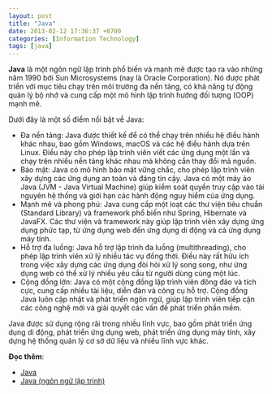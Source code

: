 ```yaml
---
layout: post
title: "Java"
date: 2013-02-12 17:36:37 +0700
categories: [Information Technology]
tags: [java]
---
```


**Java** là một ngôn ngữ lập trình phổ biến và mạnh mẽ được tạo ra vào những năm 1990 bởi Sun Microsystems (nay là Oracle Corporation). Nó được phát triển với mục tiêu chạy trên môi trường đa nền tảng, có khả năng tự động quản lý bộ nhớ và cung cấp một mô hình lập trình hướng đối tượng (OOP) mạnh mẽ.

Dưới đây là một số điểm nổi bật về Java:
- Đa nền tảng: Java được thiết kế để có thể chạy trên nhiều hệ điều hành khác nhau, bao gồm Windows, macOS và các hệ điều hành dựa trên Linux. Điều này cho phép lập trình viên viết các ứng dụng một lần và chạy trên nhiều nền tảng khác nhau mà không cần thay đổi mã nguồn.
- Bảo mật: Java có mô hình bảo mật vững chắc, cho phép lập trình viên xây dựng các ứng dụng an toàn và đáng tin cậy. Java có một máy ảo Java (JVM - Java Virtual Machine) giúp kiểm soát quyền truy cập vào tài nguyên hệ thống và giới hạn các hành động nguy hiểm của ứng dụng.
- Mạnh mẽ và phong phú: Java cung cấp một loạt các thư viện tiêu chuẩn (Standard Library) và framework phổ biến như Spring, Hibernate và JavaFX. Các thư viện và framework này giúp lập trình viên xây dựng ứng dụng phức tạp, từ ứng dụng web đến ứng dụng di động và cả ứng dụng máy tính.
- Hỗ trợ đa luồng: Java hỗ trợ lập trình đa luồng (multithreading), cho phép lập trình viên xử lý nhiều tác vụ đồng thời. Điều này rất hữu ích trong việc xây dựng các ứng dụng đòi hỏi xử lý song song, như ứng dụng web có thể xử lý nhiều yêu cầu từ người dùng cùng một lúc.
- Cộng đồng lớn: Java có một cộng đồng lập trình viên đông đảo và tích cực, cung cấp nhiều tài liệu, diễn đàn và công cụ hỗ trợ. Cộng đồng Java luôn cập nhật và phát triển ngôn ngữ, giúp lập trình viên tiếp cận các công nghệ mới và giải quyết các vấn đề phát triển phần mềm.

Java được sử dụng rộng rãi trong nhiều lĩnh vực, bao gồm phát triển ứng dụng di động, phát triển ứng dụng web, phát triển ứng dụng máy tính, xây dựng hệ thống quản lý cơ sở dữ liệu và nhiều lĩnh vực khác.

**Đọc thêm**:
- [Java](https://www.java.com/en/)
- [Java (ngôn ngữ lập trình)](https://vi.wikipedia.org/wiki/Java_(ng%C3%B4n_ng%E1%BB%AF_l%E1%BA%ADp_tr%C3%ACnh))
